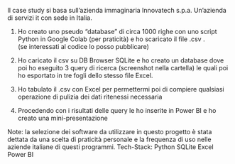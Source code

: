 Il case study si basa sull’azienda immaginaria Innovatech s.p.a.
Un’azienda di servizi it con sede in Italia.

1.	Ho creato uno pseudo “database” di circa 1000 righe con uno script Python in Google Colab (per praticità) e ho scaricato il file .csv .    
              (se interessati al codice lo posso pubblicare)
2.	 Ho caricato il csv su DB Browser SQLite e ho creato un database dove poi ho eseguito 3 query di ricerca (screenshot nella cartella) le quali poi ho esportato in tre fogli dello stesso file Excel.

3.	 Ho tabulato il .csv con Excel per permettermi poi di compiere qualsiasi operazione di pulizia dei   dati ritenessi necessaria

4.	 Procedendo con i risultati delle query le ho inserite in Power BI e ho creato una mini-presentazione 


Note:
la selezione dei software da utilizzare in questo progetto è stata dettata da una scelta di praticità personale e la frequenza di uso nelle aziende italiane di questi programmi.
Tech-Stack:
Python
SQLite
Excel
Power BI
